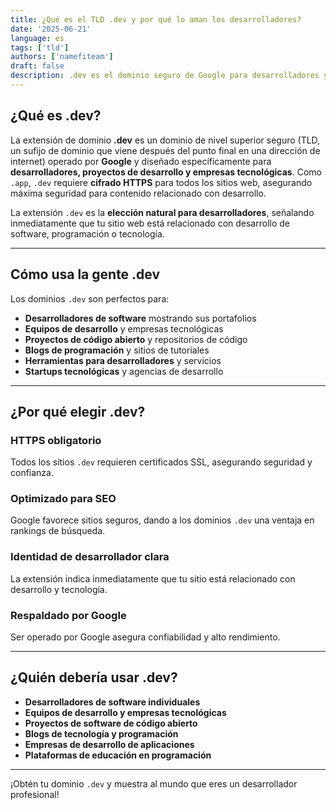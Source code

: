 ```yaml
---
title: ¿Qué es el TLD .dev y por qué lo aman los desarrolladores?
date: '2025-06-21'
language: es
tags: ['tld']
authors: ['namefiteam']
draft: false
description: .dev es el dominio seguro de Google para desarrolladores y proyectos de desarrollo. Descubre por qué es la primera opción para programadores, empresas tecnológicas y equipos de desarrollo.
---
```


## **¿Qué es .dev?**

La extensión de dominio **.dev** es un dominio de nivel superior seguro (TLD, un sufijo de dominio que viene después del punto final en una dirección de internet) operado por **Google** y diseñado específicamente para **desarrolladores, proyectos de desarrollo y empresas tecnológicas**. Como `.app`, `.dev` requiere **cifrado HTTPS** para todos los sitios web, asegurando máxima seguridad para contenido relacionado con desarrollo.

La extensión `.dev` es la **elección natural para desarrolladores**, señalando inmediatamente que tu sitio web está relacionado con desarrollo de software, programación o tecnología.

---

## **Cómo usa la gente .dev**

Los dominios `.dev` son perfectos para:

* **Desarrolladores de software** mostrando sus portafolios
* **Equipos de desarrollo** y empresas tecnológicas
* **Proyectos de código abierto** y repositorios de código
* **Blogs de programación** y sitios de tutoriales
* **Herramientas para desarrolladores** y servicios
* **Startups tecnológicas** y agencias de desarrollo

---

## **¿Por qué elegir .dev?**

### **HTTPS obligatorio**
Todos los sitios `.dev` requieren certificados SSL, asegurando seguridad y confianza.

### **Optimizado para SEO**
Google favorece sitios seguros, dando a los dominios `.dev` una ventaja en rankings de búsqueda.

### **Identidad de desarrollador clara**
La extensión indica inmediatamente que tu sitio está relacionado con desarrollo y tecnología.

### **Respaldado por Google**
Ser operado por Google asegura confiabilidad y alto rendimiento.

---

## **¿Quién debería usar .dev?**

* **Desarrolladores de software individuales**
* **Equipos de desarrollo y empresas tecnológicas**
* **Proyectos de software de código abierto**
* **Blogs de tecnología y programación**
* **Empresas de desarrollo de aplicaciones**
* **Plataformas de educación en programación**

---

¡Obtén tu dominio `.dev` y muestra al mundo que eres un desarrollador profesional!